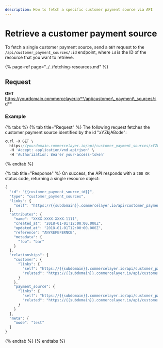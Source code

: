 ```yaml
---
description: How to fetch a specific customer payment source via API
---
```


# Retrieve a customer payment source

To fetch a single customer payment source, send a `GET` request to the `/api/customer_payment_sources/:id` endpoint, where `id` is the ID of the resource that you want to retrieve.

{% page-ref page="../../fetching-resources.md" %}

## Request

**GET** https://yourdomain.commercelayer.io**/api/customer\_payment\_sources/:id**

### **Example**

{% tabs %}
{% tab title="Request" %}
The following request fetches the customer payment source identified by the id "xYZkjABcde":

```javascript
curl -X GET \
  https://yourdomain.commercelayer.io/api/customer_payment_sources/xYZkjABcde \
  -H 'Accept: application/vnd.api+json' \
  -H 'Authorization: Bearer your-access-token'
```
{% endtab %}

{% tab title="Response" %}
On success, the API responds with a `200 OK` status code, returning a single resource object:

```javascript
{
  "id": "{{customer_payment_source_id}}",
  "type": "customer_payment_sources",
  "links": {
    "self": "https://{{subdomain}}.commercelayer.io/api/customer_payment_sources/{{customer_payment_source_id}}"
  },
  "attributes": {
    "name": "XXXX-XXXX-XXXX-1111",
    "created_at": "2018-01-01T12:00:00.000Z",
    "updated_at": "2018-01-01T12:00:00.000Z",
    "reference": "ANYREFEFERNCE",
    "metadata": {
      "foo": "bar"
    }
  },
  "relationships": {
    "customer": {
      "links": {
        "self": "https://{{subdomain}}.commercelayer.io/api/customer_payment_sources/{{customer_payment_source_id}}/relationships/customer",
        "related": "https://{{subdomain}}.commercelayer.io/api/customer_payment_sources/{{customer_payment_source_id}}/customer"
      }
    },
    "payment_source": {
      "links": {
        "self": "https://{{subdomain}}.commercelayer.io/api/customer_payment_sources/{{customer_payment_source_id}}/relationships/payment_source",
        "related": "https://{{subdomain}}.commercelayer.io/api/customer_payment_sources/{{customer_payment_source_id}}/payment_source"
      }
    }
  },
  "meta": {
    "mode": "test"
  }
}
```
{% endtab %}
{% endtabs %}

